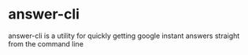# answer-cli
 answer-cli is a utility for quickly getting google instant answers straight from the command line
